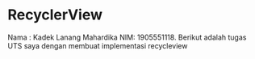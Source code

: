 # RecyclerView
Nama : Kadek Lanang Mahardika NIM: 1905551118. Berikut adalah tugas UTS saya dengan membuat implementasi recycleview
